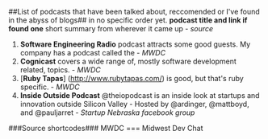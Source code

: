 ##List of podcasts that have been talked about, reccomended or I've found in the abyss of blogs##
in no specific order yet. **podcast title and link if found one** short summary from wherever it came up - _source_

1. **Software Engineering Radio** podcast attracts some good guests. My company has a podcast called the - _MWDC_
2. **Cognicast** covers a wide range of, mostly software development related, topics. -  _MWDC_
3. [**Ruby Tapas**] (http://www.rubytapas.com/)  is good, but that's ruby specific. -  _MWDC_
4. **Inside Outside Podcast** @theiopodcast is an inside look at startups and innovation outside Silicon Valley - Hosted by @ardinger, @mattboyd, and @pauljarret - _Startup Nebraska facebook group_


###Source shortcodes###
MWDC === Midwest Dev Chat
